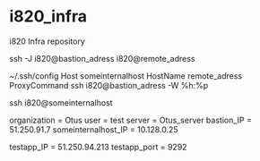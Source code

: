 # i820_infra
i820 Infra repository

ssh -J i820@bastion_adress i820@remote_adress

~/.ssh/config
Host someinternalhost
  HostName remote_adress
  ProxyCommand ssh i820@bastion_adress -W %h:%p

ssh i820@someinternalhost

organization = Otus
user = test
server = Otus_server
bastion_IP = 51.250.91.7
someinternalhost_IP = 10.128.0.25

testapp_IP = 51.250.94.213
testapp_port = 9292
